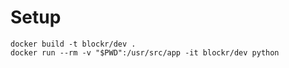 # Setup


``` shell
docker build -t blockr/dev .
docker run --rm -v "$PWD":/usr/src/app -it blockr/dev python
```
